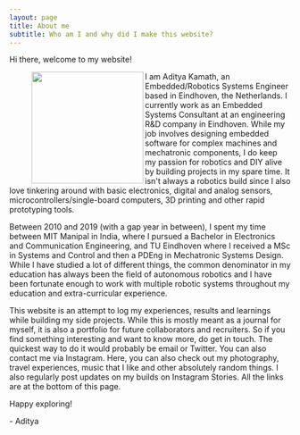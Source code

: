 ```yaml
---
layout: page
title: About me
subtitle: Who am I and why did I make this website?
---
```


Hi there, welcome to my website!

<figure class="aligncenter">
	<img align="left" width="200" height="200" src="https://adityakamath.github.io/assets/img/about_me2.png" />
</figure>

I am Aditya Kamath, an Embedded/Robotics Systems Engineer based in Eindhoven, the Netherlands. I currently work as an Embedded Systems Consultant at an engineering R&D company in Eindhoven. While my job involves designing embedded software for complex machines and mechatronic components, I do keep my passion for robotics and DIY alive by building projects in my spare time. It isn't always a robotics build since I also love tinkering around with basic electronics, digital and analog sensors, microcontrollers/single-board computers, 3D printing and other rapid prototyping tools.  

Between 2010 and 2019 (with a gap year in between), I spent my time between MIT Manipal in India, where I pursued a Bachelor in Electronics and Communication Engineering, and TU Eindhoven where I received a MSc in Systems and Control and then a PDEng in Mechatronic Systems Design. While I have studied a lot of different things, the common denominator in my education has always been the field of autonomous robotics and I have been fortunate enough to work with multiple robotic systems throughout my education and extra-curricular experience. 

This website is an attempt to log my experiences, results and learnings while building my side projects. While this is mostly meant as a journal for myself, it is also a portfolio for future collaborators and recruiters. So if you find something interesting and want to know more, do get in touch. The quickest way to do it would probably be email or Twitter. You can also contact me via Instagram. Here, you can also check out my photography, travel experiences, music that I like and other absolutely random things. I also regularly post updates on my builds on Instagram Stories. All the links are at the bottom of this page. 

Happy exploring!

\- Aditya


